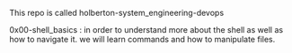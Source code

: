 This repo is called holberton-system_engineering-devops

0x00-shell_basics : in order to understand more about the shell as well as how to navigate it.
		    we will learn commands and how to manipulate files.
